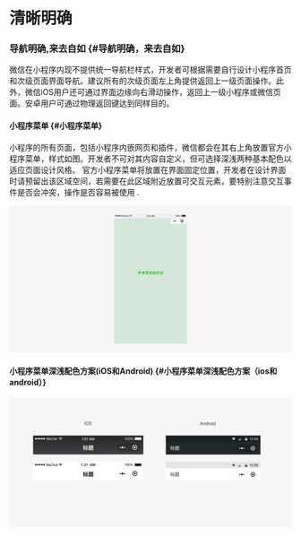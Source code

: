 # 清晰明确

### 导航明确,来去自如 {#导航明确，来去自如}

微信在小程序内现不提供统一导航栏样式，开发者可根据需要自行设计小程序首页和次级页面界面导航。建议所有的次级页面左上角提供返回上一级页面操作。此外，微信iOS用户还可通过界面边缘向右滑动操作，返回上一级小程序或微信页面。安卓用户可通过物理返回键达到同样目的。

#### 小程序菜单 {#小程序菜单}

小程序的所有页面，包括小程序内嵌网页和插件，微信都会在其右上角放置官方小程序菜单，样式如图。开发者不可对其内容自定义，但可选择深浅两种基本配色以适应页面设计风格。 官方小程序菜单将放置在界面固定位置，开发者在设计界面时请预留出该区域空间，若需要在此区域附近放置可交互元素，要特别注意交互事件是否会冲突，操作是否容易被使用 .

![](/assets/xiaochengxucaidan.png)

#### 小程序菜单深浅配色方案\(iOS和Android\) {#小程序菜单深浅配色方案（ios和android）}

![](/assets/peisefangan.png)


